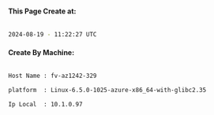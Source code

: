 
   
#### This Page Create at:

```bash

2024-08-19 - 11:22:27 UTC

```

#### Create By Machine:

```bash

Host Name : fv-az1242-329

platform  : Linux-6.5.0-1025-azure-x86_64-with-glibc2.35

Ip Local  : 10.1.0.97

```

